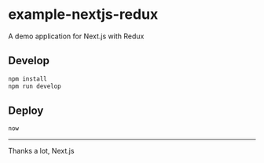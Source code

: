 # example-nextjs-redux

A demo application for Next.js with Redux

## Develop

```sh
npm install
npm run develop
```

## Deploy

```sh
now
```

---

Thanks a lot, Next.js
